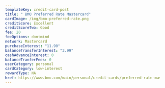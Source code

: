 ```yaml
---
templateKey: credit-card-post
title: " BMO Preferred Rate Mastercard"
cardImage: /img/bmo-preferred-rate.png
creditScore: Excellent
creditScoreTwo: Good
fee: 20
feeOptions: dontmind
network: Mastercard
purchaseInterest: "11.90"
balanceTransferInterest: "3.99"
cashAdvanceInterest: 0
balanceTranferFees: 0
userCategory: personal
cardCategory: low-interest
rewardType: NA
href: https://www.bmo.com/main/personal/credit-cards/preferred-rate-mastercard/
---
```

